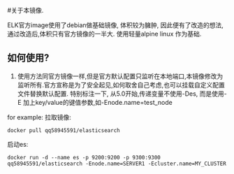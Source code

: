 #关于本镜像.

ELK官方image使用了debian做基础镜像, 体积较为臃肿, 因此便有了改造的想法,通过改造后,体积只有官方镜像的一半大. 使用轻量alpine linux 作为基础.


## 如何使用?

1. 使用方法同官方镜像一样,但是官方默认配置只监听在本地端口,本镜像修改为监听所有.官方宣称是为了安全起见,如何取舍自己考虑,也可以挂载自定义配置文件替换默认配置.
特别标注一下, 从5.0开始,传递变量不使用-Des, 而是使用-E 加上key/value的键值参数,如-Enode.name=test_node

for example:
拉取镜像:

```
docker pull qq58945591/elasticsearch

```
启动es:

```
docker run -d --name es -p 9200:9200 -p 9300:9300 qq58945591/elasticsearch -Enode.name=SERVER1 -Ecluster.name=MY_CLUSTER
```


